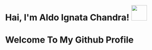 # Hai, I'm Aldo Ignata Chandra! <img src="https://media.giphy.com/media/cIn5fTcjnKhStIeAef/giphy.gif" width="50px">
# Welcome To My Github Profile
